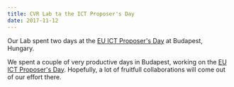 ```yaml
---
title: CVR Lab ta the ICT Proposer's Day
date: 2017-11-12
---
```


Our Lab spent two days at the [EU ICT Proposer's Day](https://ec.europa.eu/digital-single-market/en/events/ict-proposers-day-2017) at Budapest, Hungary.

<!--more-->

We spent a couple of very productive days in Budapest, working on the [EU ICT Proposer's Day](https://ec.europa.eu/digital-single-market/en/events/ict-proposers-day-2017). Hopefully, a lot of fruitfull collaborations will come out of our effort there.
